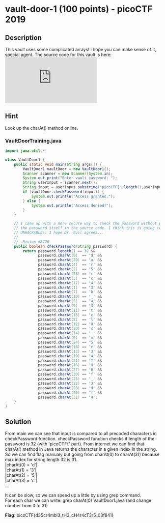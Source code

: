 # vault-door-1 (100 points) - picoCTF 2019

## Description
This vault uses some complicated arrays! I hope you can make sense of it, special agent. The source code for this vault is here: ![VaultDoor1.java](https://github.com/Kaminaru/picoCTF-writeups/blob/main/vault-door-1/VaultDoor1.java)

## Hint
Look up the charAt() method online.

### VaultDoorTraining.java
```java
import java.util.*;

class VaultDoor1 {
    public static void main(String args[]) {
        VaultDoor1 vaultDoor = new VaultDoor1();
        Scanner scanner = new Scanner(System.in);
        System.out.print("Enter vault password: ");
        String userInput = scanner.next();
        String input = userInput.substring("picoCTF{".length(),userInput.length()-1);
        if (vaultDoor.checkPassword(input)) {
            System.out.println("Access granted.");
        } else {
            System.out.println("Access denied!");
        }
    }

    // I came up with a more secure way to check the password without putting
    // the password itself in the source code. I think this is going to be
    // UNHACKABLE!! I hope Dr. Evil agrees...
    //
    // -Minion #8728
    public boolean checkPassword(String password) {
        return password.length() == 32 &&
               password.charAt(0)  == 'd' &&
               password.charAt(29) == 'a' &&
               password.charAt(4)  == 'r' &&
               password.charAt(2)  == '5' &&
               password.charAt(23) == 'r' &&
               password.charAt(3)  == 'c' &&
               password.charAt(17) == '4' &&
               password.charAt(1)  == '3' &&
               password.charAt(7)  == 'b' &&
               password.charAt(10) == '_' &&
               password.charAt(5)  == '4' &&
               password.charAt(9)  == '3' &&
               password.charAt(11) == 't' &&
               password.charAt(15) == 'c' &&
               password.charAt(8)  == 'l' &&
               password.charAt(12) == 'H' &&
               password.charAt(20) == 'c' &&
               password.charAt(14) == '_' &&
               password.charAt(6)  == 'm' &&
               password.charAt(24) == '5' &&
               password.charAt(18) == 'r' &&
               password.charAt(13) == '3' &&
               password.charAt(19) == '4' &&
               password.charAt(21) == 'T' &&
               password.charAt(16) == 'H' &&
               password.charAt(27) == '6' &&
               password.charAt(30) == 'f' &&
               password.charAt(25) == '_' &&
               password.charAt(22) == '3' &&
               password.charAt(28) == 'd' &&
               password.charAt(26) == 'f' &&
               password.charAt(31) == '4';
    }
}

```


## Solution
From main we can see that input is compared to all precoded characters in checkPassword function. checkPassword function checks if length of the password is 32 (with 'picoCTF{' part). From internet we can find that charAt() method in Java returns the character in a given index in the string. So we can find flag manualy but going from charAt(0) to charAt(31) because max index for string length 32 is 31. 
<br/>
|charAt(0) = 'd'|<br/>
|charAt(1) = '3'|<br/>
|charAt(2) = '5'|<br/>
|charAt(3) = 'c'|<br/>
        ...
  
It can be slow, so we can speed up a little by using grep command. <br/>
For each char we can write: grep charAt\(0\) VaultDoor1.java    (and change number from 0 to 31)


**Flag**: picoCTF{d35cr4mbl3_tH3_cH4r4cT3r5_03f841}
